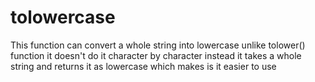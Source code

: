 # tolowercase
This function can convert a whole string into lowercase unlike tolower() function it doesn't do it character by character instead it takes a whole string and returns it as lowercase which makes is it easier to use

